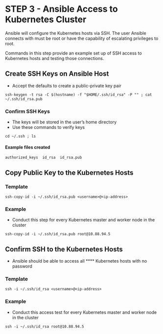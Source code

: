 # STEP 3 - Ansible Access to Kubernetes Cluster

Ansible will configure the Kubernetes hosts via SSH.  The user Ansible connects with must be root or have the capability of escalating privileges to root.

Commands in this step provide an example set up of SSH access to Kubernetes hosts and testing those connections.

## **Create SSH Keys on Ansible Host**

* Accept the defaults to create a public-private key pair

```
ssh-keygen -t rsa -C $(hostname) -f "$HOME/.ssh/id_rsa" -P "" ; cat ~/.ssh/id_rsa.pub
```

### **Confirm SSH Keys**

* The keys will be stored in the user’s home directory
* Use these commands to verify keys

```
cd ~/.ssh ; ls
```

#### **Example files created**

```
authorized_keys  id_rsa  id_rsa.pub
```

## **Copy Public Key to the Kubernetes Hosts**

### **Template**

```
ssh-copy-id -i ~/.ssh/id_rsa.pub <username>@<ip-address>
```

### **Example**

* Conduct this step for every Kubernetes master and worker node in the cluster

```
ssh-copy-id -i ~/.ssh/id_rsa.pub root@10.88.94.5
```

## **Confirm SSH to the Kubernetes Hosts**

* Ansible should be able to access all **** Kubernetes hosts with no password

### **Template**

```
ssh -i ~/.ssh/id_rsa <username>@<ip-address>
```

### **Example**

* Conduct this access test for every Kubernetes master and worker node in the cluster

```
ssh -i ~/.ssh/id_rsa root@10.88.94.5
```
